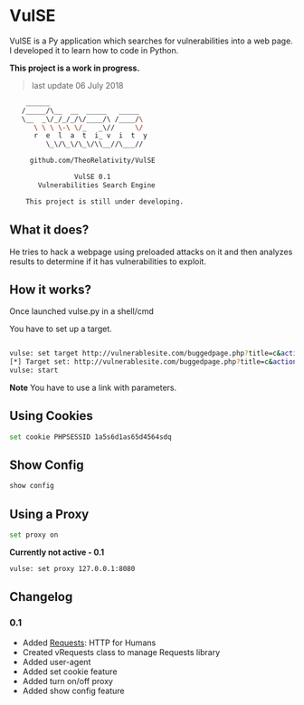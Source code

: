 # VulSE
VulSE is a Py application which searches for vulnerabilities into a web page. I developed it to learn how to code in Python.

**This project is a work in progress.**

> last update 06 July 2018

```bash
    ______
   /_____/\__  __  _____   _____
   \__  _\/_/_/_/\/____/\ /____/\
      \ \ \ \-\ \/_   _\//     \/
      r  e  l  a  t  i_ v  i  t  y
         \_\/\_\/\_\/\\__//\___//

     github.com/TheoRelativity/VulSE

                VulSE 0.1
       Vulnerabilities Search Engine

    This project is still under developing.

```

## What it does?

He tries to hack a webpage using preloaded attacks on it and then analyzes results to determine if it has vulnerabilities to exploit.

## How it works?

Once launched vulse.py in a shell/cmd

You have to set up a target.

```bash

vulse: set target http://vulnerablesite.com/buggedpage.php?title=c&action=search
[*] Target set: http://vulnerablesite.com/buggedpage.php?title=c&action=search
vulse: start

```
**Note** You have to use a link with parameters.

## Using Cookies

```bash
set cookie PHPSESSID 1a5s6d1as65d4564sdq
```
## Show Config

```bash
show config
```

## Using a Proxy

```bash
set proxy on
```

**Currently not active - 0.1**
```bash
vulse: set proxy 127.0.0.1:8080
```

## Changelog
### 0.1

- Added [Requests](https://github.com/requests/requests/): HTTP for Humans
- Created vRequests class to manage Requests library
- Added user-agent
- Added set cookie feature
- Added turn on/off proxy
- Added show config feature
